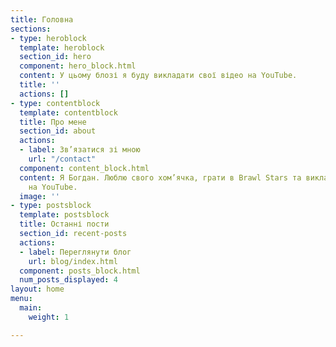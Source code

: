 ```yaml
---
title: Головна
sections:
- type: heroblock
  template: heroblock
  section_id: hero
  component: hero_block.html
  content: У цьому блозі я буду викладати свої відео на YouTube.
  title: ''
  actions: []
- type: contentblock
  template: contentblock
  title: Про мене
  section_id: about
  actions:
  - label: Зв’язатися зі мною
    url: "/contact"
  component: content_block.html
  content: Я Богдан. Люблю свого хом’ячка, грати в Brawl Stars та викладати відео
    на YouTube.
  image: ''
- type: postsblock
  template: postsblock
  title: Останні пости
  section_id: recent-posts
  actions:
  - label: Переглянути блог
    url: blog/index.html
  component: posts_block.html
  num_posts_displayed: 4
layout: home
menu:
  main:
    weight: 1

---
```


